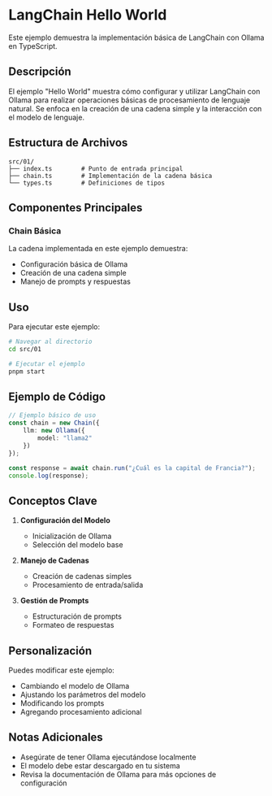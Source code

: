 # LangChain Hello World

Este ejemplo demuestra la implementación básica de LangChain con Ollama en TypeScript.

## Descripción

El ejemplo "Hello World" muestra cómo configurar y utilizar LangChain con Ollama para realizar operaciones básicas de procesamiento de lenguaje natural. Se enfoca en la creación de una cadena simple y la interacción con el modelo de lenguaje.

## Estructura de Archivos

```plaintext
src/01/
├── index.ts        # Punto de entrada principal
├── chain.ts        # Implementación de la cadena básica
└── types.ts        # Definiciones de tipos
```

## Componentes Principales

### Chain Básica

La cadena implementada en este ejemplo demuestra:
- Configuración básica de Ollama
- Creación de una cadena simple
- Manejo de prompts y respuestas

## Uso

Para ejecutar este ejemplo:

```bash
# Navegar al directorio
cd src/01

# Ejecutar el ejemplo
pnpm start
```

## Ejemplo de Código

```typescript
// Ejemplo básico de uso
const chain = new Chain({
    llm: new Ollama({
        model: "llama2"
    })
});

const response = await chain.run("¿Cuál es la capital de Francia?");
console.log(response);
```

## Conceptos Clave

1. **Configuración del Modelo**
   - Inicialización de Ollama
   - Selección del modelo base

2. **Manejo de Cadenas**
   - Creación de cadenas simples
   - Procesamiento de entrada/salida

3. **Gestión de Prompts**
   - Estructuración de prompts
   - Formateo de respuestas

## Personalización

Puedes modificar este ejemplo:
- Cambiando el modelo de Ollama
- Ajustando los parámetros del modelo
- Modificando los prompts
- Agregando procesamiento adicional

## Notas Adicionales

- Asegúrate de tener Ollama ejecutándose localmente
- El modelo debe estar descargado en tu sistema
- Revisa la documentación de Ollama para más opciones de configuración
```